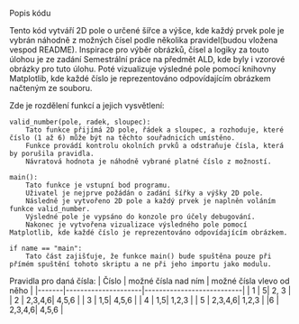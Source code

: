 </h> Popis kódu </h>

Tento kód vytváří 2D pole o určené šířce a výšce, kde každý prvek pole je vybrán náhodně z možných čísel podle několika pravidel(budou vložena vespod README).
Inspirace pro výběr obrázků, čísel a logiky za touto úlohou je ze zadání Semestrální práce na předmět ALD, kde byly i vzorové obrázky pro tuto úlohu.
Poté vizualizuje výsledné pole pomocí knihovny Matplotlib, kde každé číslo je reprezentováno odpovídajícím obrázkem načteným ze souboru.

Zde je rozdělení funkcí a jejich vysvětlení:

    valid_number(pole, radek, sloupec):
        Tato funkce přijímá 2D pole, řádek a sloupec, a rozhoduje, které číslo (1 až 6) může být na těchto souřadnicích umístěno.
        Funkce provádí kontrolu okolních prvků a odstraňuje čísla, která by porušila pravidla.
        Návratová hodnota je náhodně vybrané platné číslo z možností.

    main():
        Tato funkce je vstupní bod programu.
        Uživatel je nejprve požádán o zadání šířky a výšky 2D pole.
        Následně je vytvořeno 2D pole a každý prvek je naplněn voláním funkce valid_number.
        Výsledné pole je vypsáno do konzole pro účely debugování.
        Nakonec je vytvořena vizualizace výsledného pole pomocí Matplotlib, kde každé číslo je reprezentováno odpovídajícím obrázkem.

    if name == "main":
        Tato část zajišťuje, že funkce main() bude spuštěna pouze při přímém spuštění tohoto skriptu a ne při jeho importu jako modulu.

Pravidla pro daná čísla:
| Číslo | možné čísla nad ním | možné čísla vlevo od něho |
|-------|---------------------|---------------------------|
| 1     |                    5|                      2, 3 |
| 2	    |              2,3,4,6|		                4,5,6 |
| 3    	|                  1,5|	                    4,5,6 |
| 4     |	               1,5|			            1,2,3 |
| 5     |	           2,3,4,6|		              	1,2,3 |
|6      |              2,3,4,6|	                 	4,5,6 |
